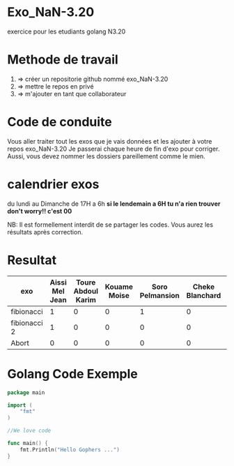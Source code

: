 # Exo_NaN-3.20
exercice pour les etudiants golang N3.20

# Methode de travail
1. => créer un repositorie github nommé exo_NaN-3.20
2. => mettre le repos en privé
3. => m'ajouter en tant que collaborateur 

# Code de conduite
Vous aller traiter tout les exos que je vais données et les ajouter à votre repos exo_NaN-3.20
Je passerai chaque heure de fin d'exo pour corriger.
Aussi, vous devez nommer les dossiers pareillement comme le mien.

# calendrier exos
du lundi au Dimanche de 17H a 6h 
**si le lendemain a 6H tu n'a rien trouver don't worry!! c'est 00**


NB: Il est formellement interdit de se partager les codes. 
Vous aurez les résultats après correction.


# Resultat
exo               | Aissi Mel Jean|Toure Abdoul Karim | Kouame Moise  |Soro Pelmansion   | Cheke Blanchard |Diaby Ibrahim  |
----------------- | --------------|-------------------|---------------|------------------|-----------------|---------------|
fibionacci        |     1         |  0                |  0            | 1                |       0         |            1  |
fibionacci 2      |     1         |  0                |  0            | 0                |       0         |            0  |
Abort             |     0         |  0                |  0            | 0                |       0         |            0  |

# Golang Code Exemple

```go
package main

import (
    "fmt"
)

//We love code

func main() {
    fmt.Println("Hello Gophers ...")
}
```